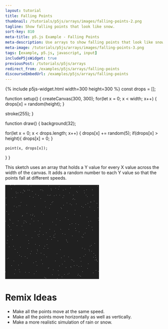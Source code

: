 ```yaml
---
layout: tutorial
title: Falling Points
thumbnail: /tutorials/p5js/arrays/images/falling-points-2.png
tagline: Show falling points that look like snow.
sort-key: 810
meta-title: p5.js Example - Falling Points
meta-description: Use arrays to show falling points that look like snow.
meta-image: /tutorials/p5js/arrays/images/falling-points-3.png
tags: [example, p5.js, javascript, input]
includeP5jsWidget: true
previousPost: /tutorials/p5js/arrays
redirect_from: /examples/p5js/arrays/falling-points
discourseEmbedUrl: /examples/p5js/arrays/falling-points
---
```


{% include p5js-widget.html width=300 height=300 %}
const drops = [];

function setup() {
  createCanvas(300, 300);
  for(let x = 0; x < width; x++) {
    drops[x] = random(height);
  }

  stroke(255);
}

function draw() {
  background(32);

  for(let x = 0; x < drops.length; x++) {
    drops[x] += random(5);
    if(drops[x] > height){
      drops[x] = 0;
    }

    point(x, drops[x]);
  }
}
</script>

This sketch uses an array that holds a Y value for every X value across the width of the canvas. It adds a random number to each Y value so that the points fall at different speeds.

![falling points](/tutorials/p5js/arrays/images/falling-points-1.png)

# Remix Ideas

- Make all the points move at the same speed.
- Make all the points move horizontally as well as vertically.
- Make a more realistic simulation of rain or snow.
